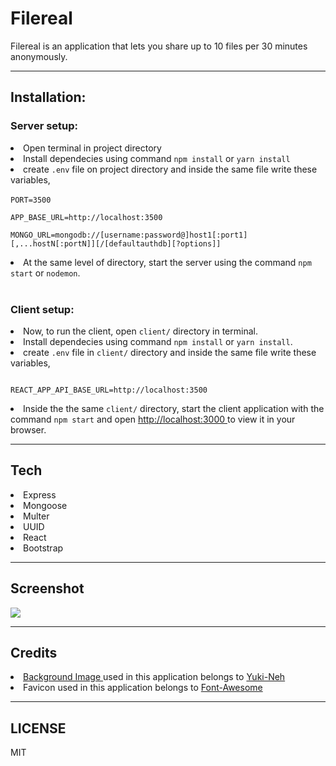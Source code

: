 <h1>Filereal</h1>
Filereal is an application that lets you share up to 10 files per 30 minutes anonymously.

<br>
<hr>
<h2>Installation: </h2>
<h3>Server setup: </h3>
<li>Open terminal in project directory
</li>
 <li>Install dependecies using command <code>npm install</code> or <code>yarn install</code> </li>
<li> create <code>.env</code> file on project directory and inside the same file write these variables,
<br/>
<code>
PORT=3500<br/>
APP_BASE_URL=http://localhost:3500<br/>
MONGO_URL=mongodb://[username:password@]host1[:port1][,...hostN[:portN]][/[defaultauthdb][?options]]<br/>
</code>
<li>At the same level of directory, start the server using the command <code>npm start</code> or <code>nodemon</code>. </li>
<br>
<h3>Client setup:</h3>

<li>Now, to run the client, open <code>client/</code> directory in terminal.</li>
 <li>Install dependecies using command <code>npm install</code> or <code>yarn install</code>.</li>
<li> create
<code>.env</code> file in <code>client/</code> directory and inside the same file write these variables,
<code>
</br>
REACT_APP_API_BASE_URL=http://localhost:3500 <br/>
</code>
<li>Inside the the same <code>client/</code> directory, start the client application with the command <code>npm start</code> and open <a href="http://localhost:3000"> http://localhost:3000 </a> to view it in your browser.</li>

<hr>

<h2>Tech</h2>
<li>Express</li>
<li>Mongoose</li>
<li>Multer</li>
<li>UUID</li>
<li>React</li>
<li>Bootstrap</li>

<hr>


<h2>Screenshot</h2>
<img src="https://i.imgur.com/Klu5r7O.jpg" />

<br>
<hr>
<h2>Credits</h2>
<li><a href="https://www.deviantart.com/yuki-neh/art/Yoshino-and-Kurumi-Date-A-Live-Minimalist-719372219"> Background Image </a> used in this application belongs to <a href="https://www.deviantart.com/yuki-neh">Yuki-Neh</a> </li>
<li>Favicon used in this application belongs to <a href="https://fontawesome.com/">Font-Awesome</a></li>
<hr>
<h2>LICENSE</h2>
MIT

